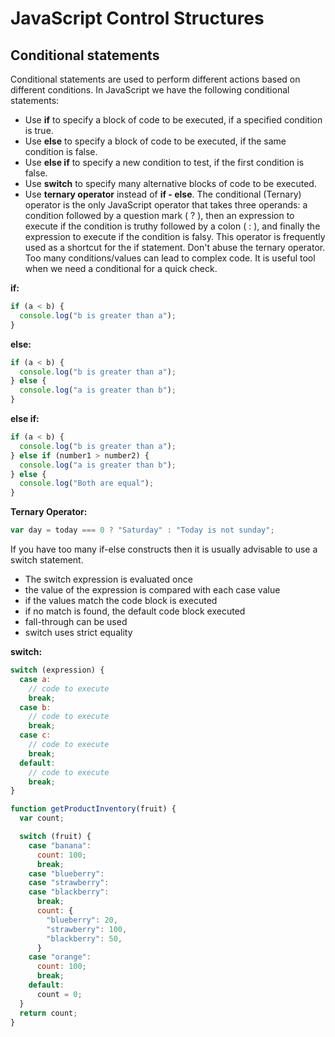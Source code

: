 # JavaScript Control Structures

## Conditional statements

Conditional statements are used to perform different actions based on different conditions. In JavaScript we have the following conditional statements:

- Use **if** to specify a block of code to be executed, if a specified condition is true.
- Use **else** to specify a block of code to be executed, if the same condition is false.
- Use **else if** to specify a new condition to test, if the first condition is false.
- Use **switch** to specify many alternative blocks of code to be executed.
- Use **ternary operator** instead of **if - else**. The conditional (Ternary) operator is the only JavaScript operator that takes three operands: a condition followed by a question mark ( ? ), then an expression to execute if the condition is truthy followed by a colon ( : ), and finally the expression to execute if the condition is falsy. This operator is frequently used as a shortcut for the if statement. Don't abuse the ternary operator. Too many conditions/values can lead to complex code. It is useful tool when we need a conditional for a quick check.

**if:**

```js
if (a < b) {
  console.log("b is greater than a");
}
```

**else:**

```js
if (a < b) {
  console.log("b is greater than a");
} else {
  console.log("a is greater than b");
}
```

**else if:**

```js
if (a < b) {
  console.log("b is greater than a");
} else if (number1 > number2) {
  console.log("a is greater than b");
} else {
  console.log("Both are equal");
}
```

**Ternary Operator:**

```js
var day = today === 0 ? "Saturday" : "Today is not sunday";
```

If you have too many if-else constructs then it is usually advisable to use a switch statement.

- The switch expression is evaluated once
- the value of the expression is compared with each case value
- if the values match the code block is executed
- if no match is found, the default code block executed
- fall-through can be used
- switch uses strict equality

**switch:**

```js
switch (expression) {
  case a:
    // code to execute
    break;
  case b:
    // code to execute
    break;
  case c:
    // code to execute
    break;
  default:
    // code to execute
    break;
}
```

```js
function getProductInventory(fruit) {
  var count;

  switch (fruit) {
    case "banana":
      count: 100;
      break;
    case "blueberry":
    case "strawberry":
    case "blackberry":
      break;
      count: {
        "blueberry": 20,
        "strawberry": 100,
        "blackberry": 50,
      }
    case "orange":
      count: 100;
      break;
    default:
      count = 0;
  }
  return count;
}
```
